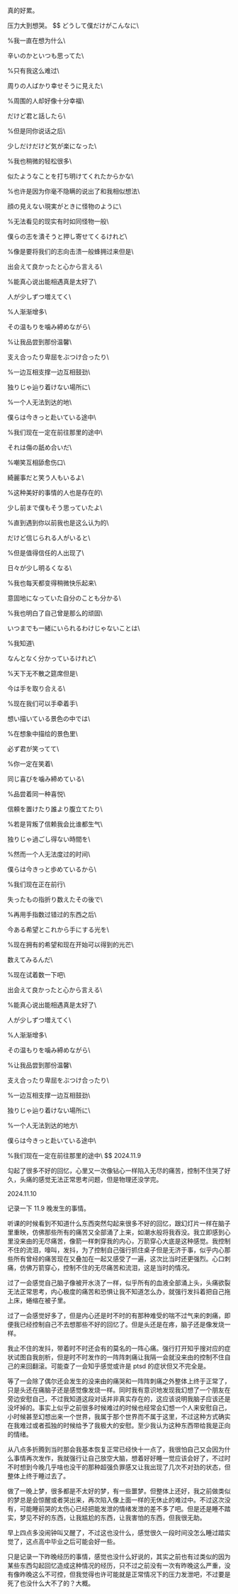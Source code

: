 真的好累。

压力大到想哭。
$$
どうして僕だけがこんなに\\

%我一直在想为什么\\

辛いのかといつも思ってた\\

%只有我这么难过\\

周りの人ばかり幸せそうに見えた\\

%周围的人却好像十分幸福\\

だけど君と話したら\\

%但是同你说话之后\\

少しだけだけど気が楽になった\\

%我也稍微的轻松很多\\

似たようなことを打ち明けてくれたからかな\\

%也许是因为你毫不隐瞒的说出了和我相似想法\\

顔の見えない現実がときに怪物のように\\

%无法看见的现实有时如同怪物一般\\

僕らの志を潰そうと押し寄せてくるけれど\\

%像是要将我们的志向击溃一般蜂拥过来但是\\

出会えて良かったと心から言える\\

%能真心说出能相遇真是太好了\\

人が少しずつ増えてく\\

%人渐渐增多\\

その温もりを噛み締めながら\\

%让我品尝到那份温馨\\

支え合ったり卑屈をぶつけ合ったり\\

%一边互相支撑一边互相鼓劲\\

独りじゃ辿り着けない場所に\\

%一个人无法到达的地\\

僕らは今きっと赴いている途中\\

%我们现在一定在前往那里的途中\\

それは傷の舐め合いだ\\

%嘲笑互相舔愈伤口\\

綺麗事だと笑う人もいるよ\\

%这种美好的事情的人也是存在的\\

少し前まで僕もそう思っていたよ\\

%直到遇到你以前我也是这么认为的\\

だけど信じられる人がいると\\

%但是值得信任的人出现了\\

日々が少し明るくなる\\

%我也每天都变得稍微快乐起来\\

意固地になっていた自分のことも分かる\\

%我也明白了自己曾是那么的顽固\\

いつまでも一緒にいられるわけじゃないことは\\

%我知道\\

なんとなく分かっているけれど\\

%天下无不散之筵席但是\\

今は手を取り合える\\

%现在我们可以手牵着手\\

想い描いている景色の中では\\

%在想象中描绘的景色里\\

必ず君が笑ってて\\

%你一定在笑着\\

同じ喜びを噛み締めている\\

%品尝着同一种喜悦\\

信頼を置けたり誰より腹立てたり\\

%若是背叛了信赖我会比谁都生气\\

独りじゃ過ごし得ない時間を\\

%然而一个人无法度过的时间\\

僕らは今きっと歩めているから\\

%我们现在正在前行\\

失ったもの指折り数えたその後で\\

%再用手指数过错过的东西之后\\

今ある希望とこれから手にする光を\\

%现在拥有的希望和现在开始可以得到的光芒\\

数えてみるんだ\\

%现在试着数一下吧\\

出会えて良かったと心から言える\\

%能真心说出能相遇真是太好了\\

人が少しずつ増えてく\\

%人渐渐增多\\

その温もりを噛み締めながら\\

%让我品尝到那份温馨\\

支え合ったり卑屈をぶつけ合ったり\\

%一边互相支撑一边互相鼓劲\\

独りじゃ辿り着けない場所に\\

%一个人无法到达的地方\\

僕らは今きっと赴いている途中\\

%我们现在一定在前往那里的途中\\
$$
2024.11.9

勾起了很多不好的回忆，心里又一次像钻心一样陷入无尽的痛苦，控制不住哭了好久，头痛的感觉无法正常思考问题，但是物理还没学完。

2024.11.10

记录一下 11.9 晚发生的事情。

听课的时候看到不知道什么东西突然勾起来很多不好的回忆，跟幻灯片一样在脑子里重映，仿佛那些所有的痛苦又全部涌了上来，如潮水般将我吞没。我立即感到心里没来由的无尽痛苦，像箭一样刺穿我的内心，万箭穿心大底是这种感觉。我控制不住的流泪，嚎叫，发抖，为了控制自己强行抓住桌子但是无济于事，似乎内心那些所有曾经的痛苦现在又叠加在一起又感受了一遍，这次比当时还更强烈。心口刺痛，仿佛万箭穿心，控制不住的无尽痛苦和流泪，这是当时的情况。

过了一会感觉自己脑子像被开水浇了一样，似乎所有的血液全部涌上头，头痛欲裂无法正常思考，内心极度的痛苦和恐惧让我不知道怎么办，就强行发抖着把自己拖上床，蜷缩在被子里。

过了一会感觉好多了，但是内心还是时不时的有那种难受的喘不过气来的刺痛，即便我已经控制自己不去想那些不好的回忆了。但是头还是在疼，脑子还是像发烧一样。

我止不住的发抖，带着时不时还会有的莫名的一阵心痛。强行打开知乎搜对应的症状试图自我剖析，但是时不时发作的一阵阵刺痛让我隔一会就没来由的控制不住自己的来回翻滚。可能查了一会知乎感觉或许是 ptsd 的症状但又不完全是。

等了一会除了偶尔还会发生的没来由的痛哭和一阵阵刺痛之外整体上终于正常了，只是头还在痛脑子还是感觉像发烧一样。同时我有意识地发现我幻想了一个朋友在旁边安慰自己，不过我知道这段对话并非真实存在的，这应该说明我脑子应该还是没坏掉的。事实上似乎之前很多时候难过的时候也经常会幻想一个人来安慰自己，小时候甚至幻想出来一个世界，我属于那个世界而不属于这里，不过这种方式确实在我难过或者孤独的时候给予了我极大的安慰。至少我认为这种东西带给我是正向的情绪。

从八点多折腾到当时那会我基本恢复正常已经快十一点了，我很怕自己又会因为什么事情再次发作，我就强行让自己放空大脑，想着好好睡一觉应该会好了，不过时不时想到今晚几乎啥也没干的那种超强负罪感又让我出现了几次不对劲的状态，但整体上终于睡过去了。

做了一晚上梦，很多都是不太好的梦，有一些噩梦。但整体上还好，我之前做类似的梦总是会惊醒或者哭出来，再次陷入像上面一样的无休止的难过中。不过这次没有，可能睡前哭的太伤心已经把能发泄的情绪发泄的差不多了吧。但是还是睡不踏实，梦见不好的东西，让我尴尬的东西，让我害怕的东西，但我很无助。

早上四点多没闹钟叫又醒了，不过这也没什么，感觉很久一段时间没怎么睡过踏实觉了，这点高中毕业之后可能会好一些。

只是记录一下昨晚经历的事情，感觉也没什么好说的，其实之前也有过类似的因为某些东西勾起回忆造成这种情况的经历，只不过之前没有一次有昨晚这么严重，没有像昨晚这么不可控，但我觉得也许可能就是正常情况下的压力发泄吧，不过要是死了也没什么大不了的？大概。

